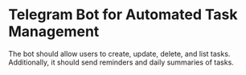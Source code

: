 # Telegram Bot for Automated Task Management
 The bot should allow users to create, update, delete, and list tasks. Additionally, it should send reminders and daily summaries of tasks.
